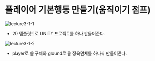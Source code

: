 플레이어 기본행동 만들기(움직이기 점프)  
=======================
![lecture3-1-1](https://github.com/isp829/HU/blob/master/images/lecture3/3-1-1.PNG)  
* 2D 템플릿으로 UNITY 프로젝트를 하나 만들어준다.  

![lecture3-1-2](https://github.com/isp829/HU/blob/master/images/lecture3/3-1-2.PNG)
* player로 쓸 구체와 ground로 쓸 정육면체를 하나씩 만들어준다.  
  
    
